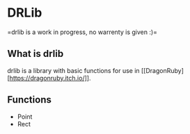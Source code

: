 # DRLib
=drlib is a work in progress, no warrenty is given :)=

## What is drlib
drlib is a library with basic functions for use in [[DragonRuby][https://dragonruby.itch.io/]]. 

## Functions
- Point
- Rect


